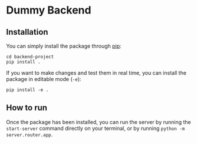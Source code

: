 # Dummy Backend

## Installation

You can simply install the package through [pip](https://pypi.org/project/pip/):

```
cd backend-project
pip install .
```

If you want to make changes and test them in real time, you can install the package in editable mode (`-e`):

```
pip install -e .
```

## How to run

Once the package has been installed, you can run the server by running the `start-server` command directly on your terminal, or by running `python -m server.router.app`.
